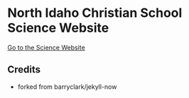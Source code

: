 # North Idaho Christian School Science Website

[Go to the Science Website](https://mschug-nics.github.io)

## Credits

- forked from barryclark/jekyll-now
